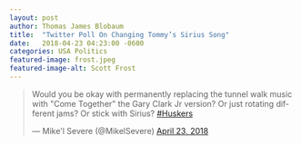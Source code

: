 ```yaml
---
layout: post
author: Thomas James Blobaum 
title:  "Twitter Poll On Changing Tommy’s Sirius Song"
date:   2018-04-23 04:23:00 -0600
categories: USA Politics
featured-image: frost.jpeg
featured-image-alt: Scott Frost
---
```

<blockquote class="twitter-tweet"><p lang="en" dir="ltr">Would you be okay with permanently replacing the tunnel walk music with &quot;Come Together&quot; the Gary Clark Jr version? Or just rotating different jams? Or stick with Sirius? <a href="https://twitter.com/hashtag/Huskers?src=hash&amp;ref_src=twsrc%5Etfw">#Huskers</a></p>&mdash; Mike&#39;l Severe (@MikelSevere) <a href="https://twitter.com/MikelSevere/status/988432008887046146?ref_src=twsrc%5Etfw">April 23, 2018</a></blockquote> <script async src="https://platform.twitter.com/widgets.js" charset="utf-8"></script>
